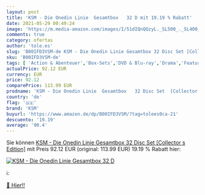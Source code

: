 ```yaml
---
layout: post
title: 'KSM - Die Onedin Linie  Gesamtbox   32 D mit 19.19 % Rabatt'
date: 2021-05-29 00:49:24
image: 'https://m.media-amazon.com/images/I/51dIQnQQzyL._SL500_._SL400_.jpg'
comments: true
category: ofertas
author: 'tole.es'
slug: 'B00IFD3VSM-de KSM - Die Onedin Linie Gesamtbox 32 Disc Set [Collector s...'
sku: 'B00IFD3VSM-de'
tags: [ 'Action & Abenteuer','Box-Sets','DVD & Blu-ray','Drama','Featured Categories','Komödie & Unterhaltung','Romantik','Serien & TV-Produktionen','ksm', ]
actualPrice: 92.12 EUR
currency: EUR
price: 92.12
comparePrice: 113.99 EUR
prodname: 'KSM - Die Onedin Linie  Gesamtbox   32 Disc Set  [Collector s Edition]'
country: 'de'
flag: '🇩🇪'
brand: 'KSM'
buyurl: 'https://www.amazon.de/dp/B00IFD3VSM/?tag=tolees0ca-21'
descuento: '19.19'
average: '90.4'
---
```


Sie können [KSM - Die Onedin Linie  Gesamtbox   32 Disc Set  [Collector s Edition]](https://www.amazon.de/dp/B00IFD3VSM/?tag=tolees0ca-21) mit Preis 92.12 EUR (original: 113.99 EUR) 19.19 % Rabatt hier:

[![KSM - Die Onedin Linie  Gesamtbox   32 D](https://m.media-amazon.com/images/I/51dIQnQQzyL._SL500_._SL400_.jpg)](https://www.amazon.de/dp/B00IFD3VSM/?tag=tolees0ca-21)

ℹ️:


[🛒 Hier!!](https://www.amazon.de/dp/B00IFD3VSM/?tag=tolees0ca-21)
